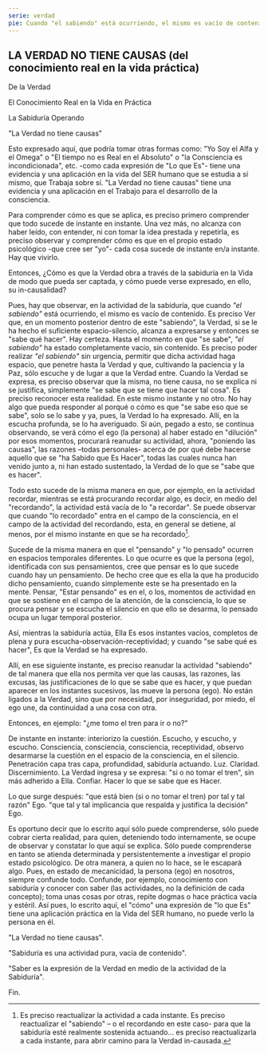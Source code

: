 ```yaml
---
serie: verdad
pie: Cuando "el sabiendo" está ocurriendo, el mismo es vacío de contenido
---
```


## LA VERDAD NO TIENE CAUSAS (del conocimiento real en la vida práctica)

De la Verdad

El Conocimiento Real en la Vida en Práctica

La Sabiduría Operando

"La Verdad no tiene causas"

Esto expresado aquí, que podría tomar otras formas como: "Yo Soy el Alfa y el Omega" o "El tiempo no es Real en el Absoluto" o "la Consciencia es incondicionada", etc. -como cada expresión de "Lo que Es"- tiene una evidencia y una aplicación en la vida del SER humano que se estudia a sí mismo, que Trabaja sobre sí. "La Verdad no tiene causas" tiene una evidencia y una aplicación en el Trabajo para el desarrollo de la consciencia.

Para comprender cómo es que se aplica, es preciso primero comprender que todo sucede de instante en instante. Una vez más, no alcanza con haber leído, con entender, ni con tomar la idea prestada y repetirla, es preciso observar y comprender cómo es que en el propio estado psicológico -que cree ser "yo"- cada cosa sucede de instante en/a instante. Hay que vivirlo.

Entonces, ¿Cómo es que la Verdad obra a través de la sabiduría en la Vida de modo que pueda ser captada, y cómo puede verse expresado, en ello, su in-causalidad?

Pues, hay que observar, en la actividad de la sabiduría, que cuando _"el sabiendo"_ está ocurriendo, el mismo es vacío de contenido. Es preciso Ver que, en un momento posterior dentro de este "sabiendo", la Verdad, si se le ha hecho el suficiente espacio-silencio, alcanza a expresarse y entonces se "sabe qué hacer". Hay certeza. Hasta el momento en que "se sabe", _"el sabiendo"_ ha estado completamente vacío, sin contenido. Es preciso poder realizar _"el sabiendo"_ sin urgencia, permitir que dicha actividad haga espacio, que penetre hasta la Verdad y que, cultivando la paciencia y la Paz, sólo escuche y de lugar a que la Verdad entre. Cuando la Verdad se expresa, es preciso observar que la misma, no tiene causa, no se explica ni se justifica, simplemente "se sabe que se tiene que hacer tal cosa". Es preciso reconocer esta realidad. En este mismo instante y no otro. No hay algo que pueda responder al porqué o cómo es que "se sabe eso que se sabe", solo se lo sabe y ya, pues, la Verdad lo ha expresado. Allí, en la escucha profunda, se lo ha averiguado. Si aún, pegado a esto, se continua observando, se verá cómo el ego (la persona) al haber estado en "dilución" por esos momentos, procurará reanudar su actividad, ahora, "poniendo las causas", las razones –todas personales- acerca de por qué debe hacerse aquello que se "ha Sabido que Es Hacer", todas las cuales nunca han venido junto a, ni han estado sustentado, la Verdad de lo que se "sabe que es hacer".

Todo esto sucede de la misma manera en que, por ejemplo, en la actividad recordar, mientras se está procurando recordar algo, es decir, en medio del "recordando", la actividad está vacía de lo "a recordar". Se puede observar que cuando "lo recordado" entra en el campo de la consciencia, en el campo de la actividad del recordando, esta, en general se detiene, al menos, por el mismo instante en que se ha recordado[^1].

Sucede de la misma manera en que el "pensando" y "lo pensado" ocurren en espacios temporales diferentes. Lo que ocurre es que la persona (ego), identificada con sus pensamientos, cree que pensar es lo que sucede cuando hay un pensamiento. De hecho cree que es ella la que ha producido dicho pensamiento, cuando simplemente este se ha presentado en la mente. Pensar, "Estar pensando" es en el, o los, momentos de actividad en que se sostiene en el campo de la atención, de la consciencia, lo que se procura pensar y se escucha el silencio en que ello se desarma, lo pensado ocupa un lugar temporal posterior.

Así, mientras la sabiduría actúa, Ella Es esos instantes vacíos, completos de plena y pura escucha-observación-receptividad; y cuando "se sabe qué es hacer", Es que la Verdad se ha expresado.

Allí, en ese siguiente instante, es preciso reanudar la actividad "sabiendo" de tal manera que ella nos permita ver que las causas, las razones, las excusas, las justificaciones de lo que se sabe que es hacer, y que puedan aparecer en los instantes sucesivos, las mueve la persona (ego). No están ligados a la Verdad, sino que por necesidad, por inseguridad, por miedo, el ego une, da continuidad a una cosa con otra.

Entonces, en ejemplo:
"¿me tomo el tren para ir o no?"

De instante en instante: interiorizo la cuestión. Escucho, y escucho, y escucho. Consciencia, consciencia, consciencia, receptividad, observo desarmarse la cuestión en el espacio de la consciencia, en el silencio. Penetración capa tras capa, profundidad, sabiduría actuando. Luz. Claridad. Discernimiento. La Verdad ingresa y se expresa: "si o no tomar el tren", sin más adherido a Ella. Confiar. Hacer lo que se sabe que es Hacer.

Lo que surge después: "que está bien (si o no tomar el tren) por tal y tal razón" Ego. "que tal y tal implicancia que respalda y justifica la decisión" Ego.

Es oportuno decir que lo escrito aquí sólo puede comprenderse, sólo puede cobrar cierta realidad, para quien, deteniendo todo internamente, se ocupe de observar y constatar lo que aquí se explica. Sólo puede comprenderse en tanto se atienda determinada y persistentemente a investigar el propio estado psicológico. De otra manera, a quien no lo hace, se le escapará algo. Pues, en estado de mecanicidad, la persona (ego) en nosotros, siempre confunde todo. Confunde, por ejemplo, conocimiento con sabiduría y conocer con saber (las actividades, no la definición de cada concepto); toma unas cosas por otras, repite dogmas o hace práctica vacía y estéril. Así pues, lo escrito aquí, el "cómo" una expresión de "lo que Es" tiene una aplicación práctica en la Vida del SER humano, no puede verlo la persona en él.

"La Verdad no tiene causas".

"Sabiduría es una actividad pura, vacía de contenido".

"Saber es la expresión de la Verdad en medio de la actividad de la Sabiduría".

Fin.

[^1]: Es preciso reactualizar la actividad a cada instante. Es preciso reactualizar el "sabiendo" – o el recordando en este caso- para que la sabiduría esté realmente sostenida actuando... es preciso reactualizarla a cada instante, para abrir camino para la Verdad in-causada.
